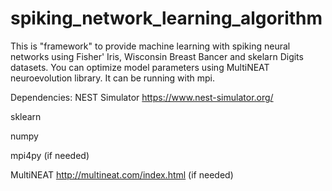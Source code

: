 # spiking_network_learning_algorithm
This is "framework" to provide machine learning with spiking neural networks using Fisher' Iris, Wisconsin Breast Bancer and skelarn Digits datasets.
You can optimize model parameters using MultiNEAT neuroevolution library.
It can be running with mpi.

Dependencies:
  NEST Simulator https://www.nest-simulator.org/
  
  sklearn
  
  numpy
  
  mpi4py (if needed)
  
  MultiNEAT http://multineat.com/index.html (if needed)
